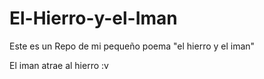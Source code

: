 # El-Hierro-y-el-Iman
Este es un Repo de mi pequeño poema "el hierro y el iman"

El iman atrae al hierro :v 